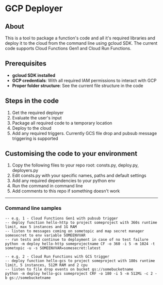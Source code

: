 # GCP Deployer

## About
This is a tool to package a function's code and all it's required libraries and deploy it to the cloud from 
the command line using gcloud SDK. The current code supports Cloud Functions Gen1 and Cloud Run Functions.

## Prerequisites
- **gcloud SDK installed**
- **GCP credentials**: With all required IAM permissions to interact with GCP
- **Proper folder structure**: See the current file structure in the code

## Steps in the code
1. Get the required deployer
2. Evaluate the user's input
3. Package all required code to a temporary location
4. Deploy to the cloud
5. Add any required triggers. Currently GCS file drop and pubsub message triggering is supported 

## Customising the code to your environment
1. Copy the following files to your repo root: consts.py, deploy.py, deployers.py
2. Edit consts.py with your specific names, paths and default settings
3. Add any required dependencies to your python env
4. Run the command in command line
5. Add comments to this repo if something doesn't work
---

### Command line samples
```commandline
-- e.g. 1 - Cloud Functions Gen1 with pubsub trigger
-- deploy function hello-http to project someproject with 360s runtime limit, max 5 instances and 1G RAM
-- listen to messages coming on sometopic and map secret manager somesecret to env variable SOMEENVVAR
-- run tests and continue to deployment in case of no test failure
python -m deploy hello-http someprojectname CF -o 360 -i 5 -m 1024 -t sometopic -u -s SOMEENVVAR=somesecret:latest

-- e.g. 2 - Cloud Run Functions with GCS trigger
-- deploy function hello-gcs to project someproject with 180s runtime limit, 5 instances, 512M RAM and 2 cpu
-- listen to file drop events on bucket gs://somebucketname 
python -m deploy hello-gcs someproject CRF -o 180 -i 5 -m 512Mi -c 2 -b gs://somebucketname
